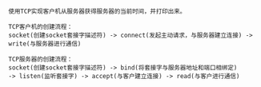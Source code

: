 	使用TCP实现客户机从服务器获得服务器的当前时间，并打印出来。

	TCP客户机的创建流程：
	socket(创建socket套接字描述符) -> connect(发起主动请求，与服务器建立连接) -> write(与服务器进行通信)

	TCP服务器的创建流程：
	socket(创建socket套接字描述符) -> bind(将套接字与服务器地址和端口相绑定)
	-> listen(监听套接字) -> accept(与客户建立连接) -> read(与客户进行通信)


